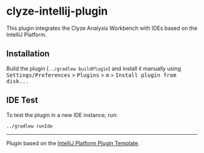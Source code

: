# clyze-intellij-plugin

<!-- Plugin description -->
This plugin integrates the Clyze Analysis Workbench with IDEs based on the IntelliJ Platform.
<!-- Plugin description end -->

## Installation

Build the plugin (`../gradlew buildPlugin`) and install it manually using
<kbd>Settings/Preferences</kbd> > <kbd>Plugins</kbd> > <kbd>⚙️</kbd> > <kbd>Install plugin from disk...</kbd>

## IDE Test

To test the plugin in a new IDE instance, run:

```
../gradlew runIde
```

---
Plugin based on the [IntelliJ Platform Plugin Template][template].

[template]: https://github.com/JetBrains/intellij-platform-plugin-template
